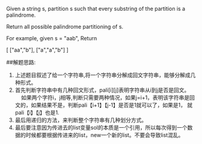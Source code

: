 Given a string s, partition s such that every substring of the partition is a palindrome.

Return all possible palindrome partitioning of s.

For example, given s = "aab",
Return

[
  ["aa","b"],
  ["a","a","b"]
]

##解题思路:
1.    上述题目叙述了给一个字符串,将一个字符串分解成回文字符串，能够分解成几种形式。
2.    首先判断字符串中有几种回文形式，pali[i][j]表明字符串从i到j是否是回文。
          如果两个字符i，j相等,判断只需要两种情况，如果j=i+1，表明该字符串是回文的，如果结果不是，判断pali【i+1】【j-1】是否是1就可以了，如果是1，           就pali【i】【j】也是1.
3.    最后用递归的方法，来判断整个字符串有几种划分方式。
4.    最后要注意因为传进去的list变量sol的本质是一个引用，所以每次得到一个数据的时候都要根据传进来的list，new一个新的list。不要会导致list混乱。
        
